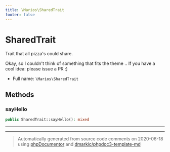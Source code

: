 ```yaml
---
title: \Marios\SharedTrait
footer: false
---
```


# SharedTrait

Trait that all pizza's could share.

Okay, so I couldn't think of something that fits the theme .. If you have a cool idea: please issue a PR :)

* Full name: `\Marios\SharedTrait`




## Methods

### sayHello



```php
public SharedTrait::sayHello(): mixed
```











---

---
> Automatically generated from source code comments on 2020-06-18 using [phpDocumentor](http://www.phpdoc.org/) and [dmarkic/phpdoc3-template-md](https://github.com/dmarkic/phpdoc3-template-md)

